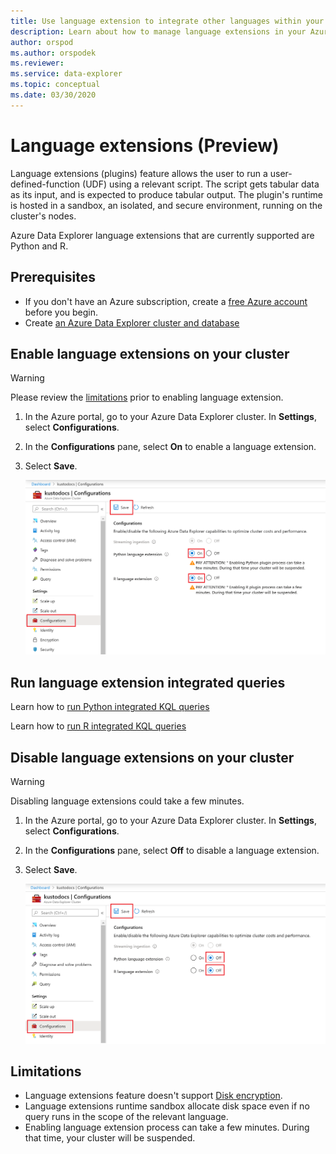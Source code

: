 ```yaml
---
title: Use language extension to integrate other languages within your Azure Data Explorer KQL queries. 
description: Learn about how to manage language extensions in your Azure Data Explorer cluster. 
author: orspod
ms.author: orspodek
ms.reviewer: 
ms.service: data-explorer
ms.topic: conceptual
ms.date: 03/30/2020
---
```


# Language extensions (Preview)

Language extensions (plugins) feature allows the user to run a user-defined-function (UDF) using a relevant script. The script gets tabular data as its input, and is expected to produce tabular output. The plugin's runtime is hosted in a sandbox, an isolated, and secure environment, running on the cluster's nodes.

Azure Data Explorer language extensions that are currently supported are Python and R.

## Prerequisites

* If you don't have an Azure subscription, create a [free Azure account](https://azure.microsoft.com/free/) before you begin.
* Create [an Azure Data Explorer cluster and database](create-cluster-database-portal.md)

## Enable language extensions on your cluster

> [!WARNING]
> Please review the [limitations](#limitations) prior to enabling language extension.

1. In the Azure portal, go to your Azure Data Explorer cluster. In **Settings**, select **Configurations**. 
1. In the **Configurations** pane, select **On** to enable a language extension.
1. Select **Save**.
 
    ![language extension on](media/language-extensions/configurations-enable-extension.png)
 
## Run language extension integrated queries


Learn how to [run Python integrated KQL queries](/azure/kusto/query/pythonplugin)

Learn how to [run R integrated KQL queries](/azure/kusto/query/rplugin) 


## Disable language extensions on your cluster

> [!WARNING]
> Disabling language extensions could take a few minutes.

1. In the Azure portal, go to your Azure Data Explorer cluster. In **Settings**, select **Configurations**. 
1. In the **Configurations** pane, select **Off** to disable a language extension.
1. Select **Save**.

    ![Language extension off](media/language-extensions/configurations-disable-extension.png)

## Limitations

* Language extensions feature doesn't support [Disk encryption](manage-cluster-security.md). 
* Language extensions runtime sandbox allocate disk space even if no query runs in the scope of the relevant language.
* Enabling language extension process can take a few minutes. During that time, your cluster will be suspended.

